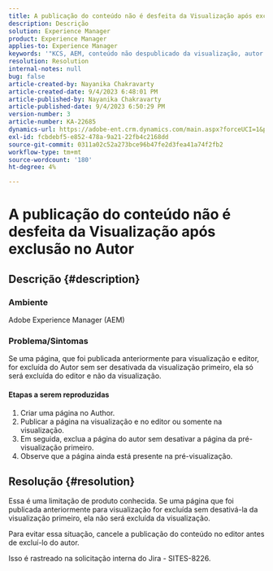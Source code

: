 ```yaml
---
title: A publicação do conteúdo não é desfeita da Visualização após exclusão no Autor
description: Descrição
solution: Experience Manager
product: Experience Manager
applies-to: Experience Manager
keywords: '"KCS, AEM, conteúdo não despublicado da visualização, autor. '''
resolution: Resolution
internal-notes: null
bug: false
article-created-by: Nayanika Chakravarty
article-created-date: 9/4/2023 6:48:01 PM
article-published-by: Nayanika Chakravarty
article-published-date: 9/4/2023 6:50:29 PM
version-number: 3
article-number: KA-22685
dynamics-url: https://adobe-ent.crm.dynamics.com/main.aspx?forceUCI=1&pagetype=entityrecord&etn=knowledgearticle&id=d8849890-534b-ee11-be6e-6045bd0067ea
exl-id: fcbdebf5-e852-478a-9a21-22fb4c2168dd
source-git-commit: 0311a02c52a273bce96b47fe2d3fea41a74f2fb2
workflow-type: tm+mt
source-wordcount: '180'
ht-degree: 4%

---
```


# A publicação do conteúdo não é desfeita da Visualização após exclusão no Autor

## Descrição {#description}


### Ambiente

Adobe Experience Manager (AEM)

### Problema/Sintomas

Se uma página, que foi publicada anteriormente para visualização e editor, for excluída do Autor sem ser desativada da visualização primeiro, ela só será excluída do editor e não da visualização.

#### Etapas a serem reproduzidas

1. Criar uma página no Author.
2. Publicar a página na visualização e no editor ou somente na visualização.
3. Em seguida, exclua a página do autor sem desativar a página da pré-visualização primeiro.
4. Observe que a página ainda está presente na pré-visualização.





## Resolução {#resolution}


Essa é uma limitação de produto conhecida. Se uma página que foi publicada anteriormente para visualização for excluída sem desativá-la da visualização primeiro, ela não será excluída da visualização.

Para evitar essa situação, cancele a publicação do conteúdo no editor antes de excluí-lo do autor.

Isso é rastreado na solicitação interna do Jira - SITES-8226.
